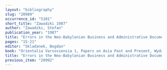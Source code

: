 ```yaml
---
layout: "bibliography"
slug: "20989"
occurrence_id: "5101"
short_title: "Zawadzki 1987"
author: "Zawadzki, Stefan"
publication_year: "1987"
title: "Errors in the Neo-Babylonian Business and Administrative Documents and Problems of their Deletion"
pages: "15-21"
editor: "Skladanek, Bogdan"
book: "Orientalia Varsoviensia 1, Papers on Asia Past and Present, Wydawnicta Uniwersytetu Warszawskiego (Warsaw)"
title: "Errors in the Neo-Babylonian Business and Administrative Documents and Problems of their Deletion"
previous_item: "20992"
---
```

